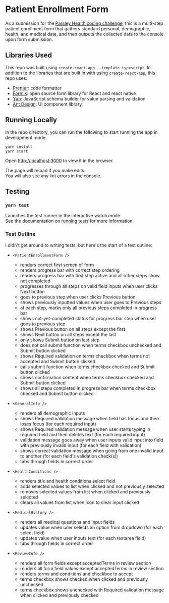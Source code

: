 # Patient Enrollment Form

As a submission for the [Parsley Health coding challenge](https://github.com/parsleyhealth/engineering-recruiting-tests/blob/master/front-end-tests/patient-enrollment-form/multi-screen.md), this is a multi-step patient enrollment form that gathers standard personal, demographic, health, and medical data, and then outputs the collected data to the console upon form submission.

## Libraries Used

This repo was built using `create-react-app --template typescript`. In addition to the libraries that are built in with using `create-react-app`, this repo uses:

-   [Prettier](https://prettier.io/): code formatter
-   [Formik](https://formik.org/): open source form library for React and react native
-   [Yup](https://github.com/jquense/yup): JavaScript schema builder for value parsing and validation
-   [Ant Design](https://ant.design/docs/react/use-with-create-react-app): UI component library

## Running Locally

In the repo directory, you can run the following to start running the app in development mode.

```
yarn install
yarn start
```

Open [http://localhost:3000](http://localhost:3000) to view it in the browser.

The page will reload if you make edits.\
You will also see any lint errors in the console.

## Testing

### `yarn test`

Launches the test runner in the interactive watch mode.\
See the documentation on [running tests](https://facebook.github.io/create-react-app/docs/running-tests) for more information.

### Test Outline

I didn't get around to writing tests, but here's the start of a test outline:

-   `<PatientEnrollmentForm />`

    -   renders correct first screen of form
    -   renders progress bar with correct step ordering
    -   renders progress bar with first step active and all other steps show not completed
    -   progresses through all steps on valid field inputs when user clicks Next button
    -   goes to previous step when user clicks Previous button
    -   shows previously inputted values when user goes to Previous steps
    -   at each step, marks only all previous steps completed in progress bar
    -   shows not-yet-completed status for progress bar step when user goes to previous step
    -   shows Previous button on all steps except the first
    -   shows Next button on all steps except the last
    -   only shows Submit button on last step
    -   does not call submit function when terms checkbox unchecked and Submit button clicked
    -   shows Required validation on terms checkbox when terms not accepted and Submit button clicked
    -   calls submit function when terms checkbox checked and Submit button clicked
    -   shows confirmation content when terms checkbox checked and Submit button clicked
    -   shows all steps completed in progress bar when terms checkbox checked and Submit button clicked

-   `<GeneralInfo />`
    -   renders all demographic inputs
    -   shows Required validation message when field has focus and then loses focus (for each required input)
    -   shows Required validation message when user starts typing in required field and then deletes text (for each required input)
    -   validation message goes away when user inputs valid input into field with previously invalid input (for each field with validation)
    -   shows correct validation message when going from one invalid input to another (for each field's validation check(s))
    -   tabs through fields in correct order
-   `<HealthConditions />`
    -   renders title and health conditions select field
    -   adds selected values to list when clicked and not previously selected
    -   removes selected values from list when clicked and previously selected
    -   clears all values from list when icon to clear input clicked
-   `<MedicalHistory />`
    -   renders all medical questions and input fields
    -   updates value when user selects an option from dropdown (for each select field)
    -   updates value when user inputs text (for each textarea field)
    -   tabs through fields in correct order
-   `<ReviewInfo />`
    -   renders all form fields except acceptedTerms in review section
    -   renders all form field values except acceptedTerms in review section
    -   renders terms and conditions and checkbox to accept
    -   terms checkbox shows checked when clicked and previously unchecked
    -   terms checkbox shows unchecked with Required validation message when clicked and previously checked
